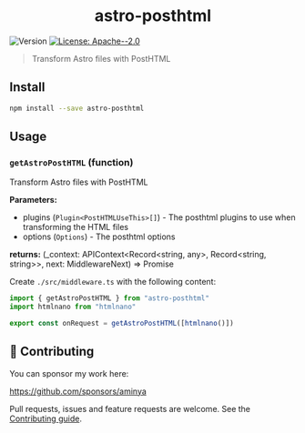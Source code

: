 <h1 align="center">astro-posthtml</h1>
<p>
  <img alt="Version" src="https://img.shields.io/badge/version-1.0.0-blue.svg?cacheSeconds=2592000" />
  <a href="#" target="_blank">
    <img alt="License: Apache--2.0" src="https://img.shields.io/badge/License-Apache--2.0-yellow.svg" />
  </a>
</p>

> Transform Astro files with PostHTML

## Install

```sh
npm install --save astro-posthtml
```

## Usage

<!-- INSERT GENERATED DOCS START -->

### `getAstroPostHTML` (function)

Transform Astro files with PostHTML

**Parameters:**

- plugins (`Plugin<PostHTMLUseThis>[]`) - The posthtml plugins to use when transforming the HTML files
- options (`Options`) - The posthtml options

**returns:** (\_context: APIContext<Record<string, any>, Record<string, string>>, next: MiddlewareNext<Response>) => Promise<Response>

Create `./src/middleware.ts` with the following content:

```ts
import { getAstroPostHTML } from "astro-posthtml"
import htmlnano from "htmlnano"

export const onRequest = getAstroPostHTML([htmlnano()])
```

<!-- INSERT GENERATED DOCS END -->

## 🤝 Contributing

You can sponsor my work here:

https://github.com/sponsors/aminya

Pull requests, issues and feature requests are welcome.
See the [Contributing guide](https://github.com/aminya/atro-plugins/blob/master/CONTRIBUTING.md).
